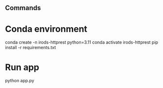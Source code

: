 ## Commands

# Conda environment
conda create -n irods-httprest python=3.11
conda activate irods-httprest
pip install -r requirements.txt

# Run app
python app.py

